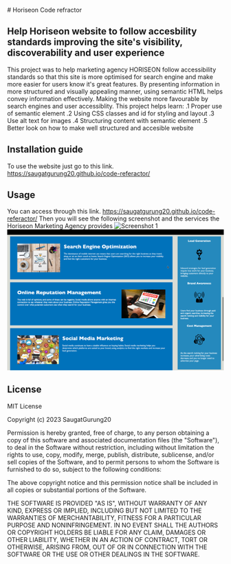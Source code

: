 # Horiseon Code refractor

## Help Horiseon website to follow accesbility standards improving the site's visibility, discoverability and user experience

This project was to help marketing agency HORISEON follow accessibility standards so that this site is more optimised for search engine and make more easier for users know it's great features.
By presenting information in more structured and visually appealing manner, using semantic HTML helps convey information effectively. Making the website more favourable by search engines and user accessiblity.
This project helps learn:
                        .1 Proper use of semantic element 
                        .2 Using CSS classes and id for styling and layout
                        .3 Use alt text for images
                        .4 Structuring content with semantic element
                        .5 Better look on how to make well structured and accesible website

 ## Installation guide          
 To use the website just go to this link.  https://saugatgurung20.github.io/code-referactor/

 ## Usage
 You can access through this link. https://saugatgurung20.github.io/code-referactor/
 Then you will see the following screenshot and the services the Horiseon Marketing Agency provides
 ![Screenshot 1](<assets/images/website image 1.jpg>)
 ![Screenshot 2](<assets/images/website image 2.jpg>)

 ## License
 MIT License

Copyright (c) 2023 SaugatGurung20

Permission is hereby granted, free of charge, to any person obtaining a copy
of this software and associated documentation files (the "Software"), to deal
in the Software without restriction, including without limitation the rights
to use, copy, modify, merge, publish, distribute, sublicense, and/or sell
copies of the Software, and to permit persons to whom the Software is
furnished to do so, subject to the following conditions:

The above copyright notice and this permission notice shall be included in all
copies or substantial portions of the Software.

THE SOFTWARE IS PROVIDED "AS IS", WITHOUT WARRANTY OF ANY KIND, EXPRESS OR
IMPLIED, INCLUDING BUT NOT LIMITED TO THE WARRANTIES OF MERCHANTABILITY,
FITNESS FOR A PARTICULAR PURPOSE AND NONINFRINGEMENT. IN NO EVENT SHALL THE
AUTHORS OR COPYRIGHT HOLDERS BE LIABLE FOR ANY CLAIM, DAMAGES OR OTHER
LIABILITY, WHETHER IN AN ACTION OF CONTRACT, TORT OR OTHERWISE, ARISING FROM,
OUT OF OR IN CONNECTION WITH THE SOFTWARE OR THE USE OR OTHER DEALINGS IN THE
SOFTWARE.


